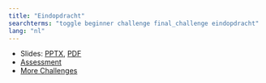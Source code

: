 ```yaml
---
title: "Eindopdracht"
searchterms: "toggle beginner challenge final_challenge eindopdracht"
lang: "nl"
---
```

 <ul>
 <li class="ng-binding">Slides:
 <a href="ProgrammingLessons/beginner/FinalChallenge.pptx">PPTX</a>,
 <a href="ProgrammingLessons/beginner/FinalChallenge.pdf">PDF</a>
 </li>
 <li> <a href="ProgrammingLessons/beginner/FinalAssessment.docx">Assessment</a>
 </li>
 <li> <a href="challenges.html">More Challenges</a>
 </li>
 </ul>
